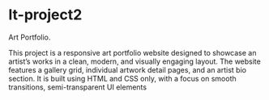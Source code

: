 # lt-project2
Art Portfolio.


This project is a responsive art portfolio website designed to showcase an artist’s works in a clean, modern, and visually engaging layout.
The website features a gallery grid, individual artwork detail pages, and an artist bio section. It is built using HTML and CSS only, with a focus on smooth transitions, semi-transparent UI elements
